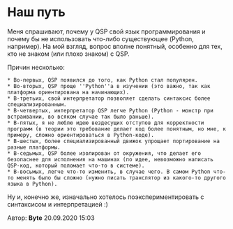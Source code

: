 # Наш путь
<!-- [:informarch_ourway] -->

Меня спрашивают, почему у QSP свой язык программирования и почему бы не использовать что-либо существующее (Python, например). На мой взгляд, вопрос вполне понятный, особенно для тех, кто не знаком (или плохо знаком) с QSP.

Причин несколько:

	* Во-первых, QSP появился до того, как Python стал популярен.
	* Во-вторых, QSP проще ''Python''а в изучении (это важно, так как платформа ориентирована на начинающих).
	* В-третьих, свой интерпретатор позволяет сделать синтаксис более специализированным.
	* В-четвертых, интерпретатор QSP легче Python (Python - монстр при встраивании, во всяком случае так было раньше).
	* В-пятых, я не люблю идею вездесущих отступов для корректности программ (в теории это требование делает код более понятным, но мне, к примеру, сложно ориентироваться в Python-коде).
	* В-шестых, более специализированный движок упрощает портирование на разные платформы.
	* В-седьмых, QSP более изолирован от окружения, что делает его безопаснее для исполнения на машинах (по идее, невозможно написать QSP-код, который поломает что-то в системе).
	* В-восьмых, легче что-то изменить, в случае чего. В самом Python что-то менять было бы сложно (нужно писать транслятор из какого-то другого языка в Python).

Ну и, конечно же, изначально хотелось поэкспериментировать с синтаксисом и интерпретацией :)

Автор: **Byte**
20.09.2020 15:03
